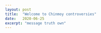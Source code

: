 ```yaml
---
layout: post
title:  "Welcome to Chinmoy controversies"
date:   2020-06-25
excerpt: "message truth own"
---
```

